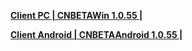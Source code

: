 
**[Client PC | CNBETAWin 1.0.55 |  ](https://bhrpg-prod.oss-accelerate.aliyuncs.com/client/beta/20230518102338_D4VqylBDEaet5xlD/StarRail_1.0.55.zip)**

**[Client Android | CNBETAAndroid 1.0.55 | ](https://bhrpg-prod.oss-accelerate.aliyuncs.com/client/beta/20230518102338_D4VqylBDEaet5xlD/StarRail_1.0.55.apk)**
